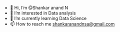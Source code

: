 - 👋 Hi, I’m @Shankar anand N
- 👀 I’m interested in Data analysis
- 🌱 I’m currently learning Data Science
- 📫 How to reach me shankaranandnsa@gmail.com

<!---
shankaranand0811/shankaranand0811 is a ✨ special ✨ repository because its `README.md` (this file) appears on your GitHub profile.
You can click the Preview link to take a look at your changes.
--->
